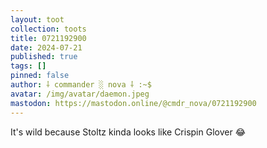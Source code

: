 ```yaml
---
layout: toot
collection: toots
title: 0721192900
date: 2024-07-21
published: true
tags: []
pinned: false
author: ⸸ commander ░ nova ⸸ :~$
avatar: /img/avatar/daemon.jpeg
mastodon: https://mastodon.online/@cmdr_nova/0721192900
---
```


It's wild because Stoltz kinda looks like Crispin Glover 😂
